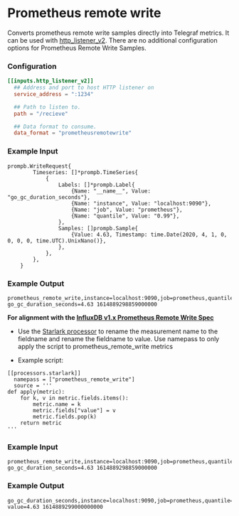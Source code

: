 # Prometheus remote write

Converts prometheus remote write samples directly into Telegraf metrics. It can be used with [http_listener_v2](/plugins/inputs/http_listener_v2). There are no additional configuration options for Prometheus Remote Write Samples.

### Configuration

```toml
[[inputs.http_listener_v2]]
  ## Address and port to host HTTP listener on
  service_address = ":1234"

  ## Path to listen to.
  path = "/recieve"

  ## Data format to consume.
  data_format = "prometheusremotewrite"
```

### Example Input
```
prompb.WriteRequest{
		Timeseries: []*prompb.TimeSeries{
			{
				Labels: []*prompb.Label{
					{Name: "__name__", Value: "go_gc_duration_seconds"},
					{Name: "instance", Value: "localhost:9090"},
					{Name: "job", Value: "prometheus"},
					{Name: "quantile", Value: "0.99"},
				},
				Samples: []prompb.Sample{
					{Value: 4.63, Timestamp: time.Date(2020, 4, 1, 0, 0, 0, 0, time.UTC).UnixNano()},
				},
			},
		},
	}

```

### Example Output
```
prometheus_remote_write,instance=localhost:9090,job=prometheus,quantile=0.99 go_gc_duration_seconds=4.63 1614889298859000000
```

**For alignment with the [InfluxDB v1.x Prometheus Remote Write Spec](https://docs.influxdata.com/influxdb/v1.8/supported_protocols/prometheus/#how-prometheus-metrics-are-parsed-in-influxdb)**

- Use the [Starlark processor](https://github.com/influxdata/telegraf/blob/master/plugins/processors/starlark/README.md) to rename the measurement name to the fieldname and rename the fieldname to value. Use namepass to only apply the script to prometheus_remote_write metrics

- Example script: 

```
[[processors.starlark]]
  namepass = ["prometheus_remote_write"]
  source = '''
def apply(metric):
    for k, v in metric.fields.items():
        metric.name = k
        metric.fields["value"] = v
        metric.fields.pop(k)
    return metric
'''
```

### Example Input
```
prometheus_remote_write,instance=localhost:9090,job=prometheus,quantile=0.99 go_gc_duration_seconds=4.63 1614889298859000000
```

### Example Output
```
go_gc_duration_seconds,instance=localhost:9090,job=prometheus,quantile=0.99 value=4.63 1614889299000000000
```